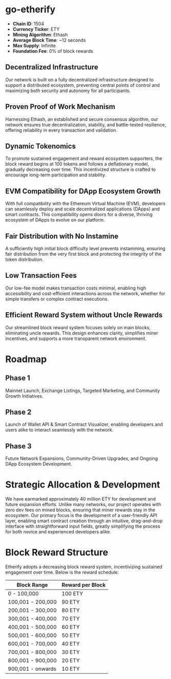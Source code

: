 # go-etherify

-   **Chain ID**: 1504
-   **Currency Ticker**: ETY
-   **Mining Algorithm**: Ethash
-   **Average Block Time**: ~12 seconds
-   **Max Supply**: Infinite
-   **Foundation Fee**: 0% of block rewards

## Decentralized Infrastructure
Our network is built on a fully decentralized infrastructure designed to support a distributed ecosystem, preventing central points of control and maximizing both security and autonomy for all participants.

## Proven Proof of Work Mechanism
Harnessing Ethash, an established and secure consensus algorithm, our network ensures true decentralization, stability, and battle-tested resilience, offering reliability in every transaction and validation.

## Dynamic Tokenomics
To promote sustained engagement and reward ecosystem supporters, the block reward begins at 100 tokens and follows a deflationary model, gradually decreasing over time. This incentivized structure is crafted to encourage long-term participation and stability.

## EVM Compatibility for DApp Ecosystem Growth
With full compatibility with the Ethereum Virtual Machine (EVM), developers can seamlessly deploy and scale decentralized applications (DApps) and smart contracts. This compatibility opens doors for a diverse, thriving ecosystem of DApps to evolve on our platform.

## Fair Distribution with No Instamine
A sufficiently high initial block difficulty level prevents instamining, ensuring fair distribution from the very first block and protecting the integrity of the token distribution.

## Low Transaction Fees
Our low-fee model makes transaction costs minimal, enabling high accessibility and cost-efficient interactions across the network, whether for simple transfers or complex contract executions.

## Efficient Reward System without Uncle Rewards
Our streamlined block reward system focuses solely on main blocks, eliminating uncle rewards. This design enhances clarity, simplifies miner incentives, and supports a more transparent network environment.

# Roadmap

## Phase 1
Mainnet Launch, Exchange Listings, Targeted Marketing, and Community Growth Initiatives.

## Phase 2
Launch of Wallet API & Smart Contract Visualizer, enabling developers and users alike to interact seamlessly with the network.

## Phase 3
Future Network Expansions, Community-Driven Upgrades, and Ongoing DApp Ecosystem Development.

# Strategic Allocation & Development
We have earmarked approximately 40 million ETY for development and future expansion efforts. Unlike many networks, our project operates with zero dev fees on mined blocks, ensuring that miner rewards stay in the ecosystem. Our primary focus is the development of a user-friendly API layer, enabling smart contract creation through an intuitive, drag-and-drop interface with straightforward input fields, greatly simplifying the process for both novice and experienced developers alike.

# Block Reward Structure

Etherify adopts a decreasing block reward system, incentivizing sustained engagement over time. Below is the reward schedule:

| Block Range         | Reward per Block
| ------------------- | ---------------------- 
| 0 - 100,000         | 100 ETY                   
| 100,001 - 200,000   | 90 ETY                    
| 200,001 - 300,000   | 80 ETY                    
| 300,001 - 400,000   | 70 ETY                    
| 400,001 - 500,000   | 60 ETY                    
| 500,001 - 600,000   | 50 ETY                    
| 600,001 - 700,000   | 40 ETY                    
| 700,001 - 800,000   | 30 ETY                    
| 800,001 - 900,000   | 20 ETY                    
| 900,001 - onwards   | 10 ETY                    
